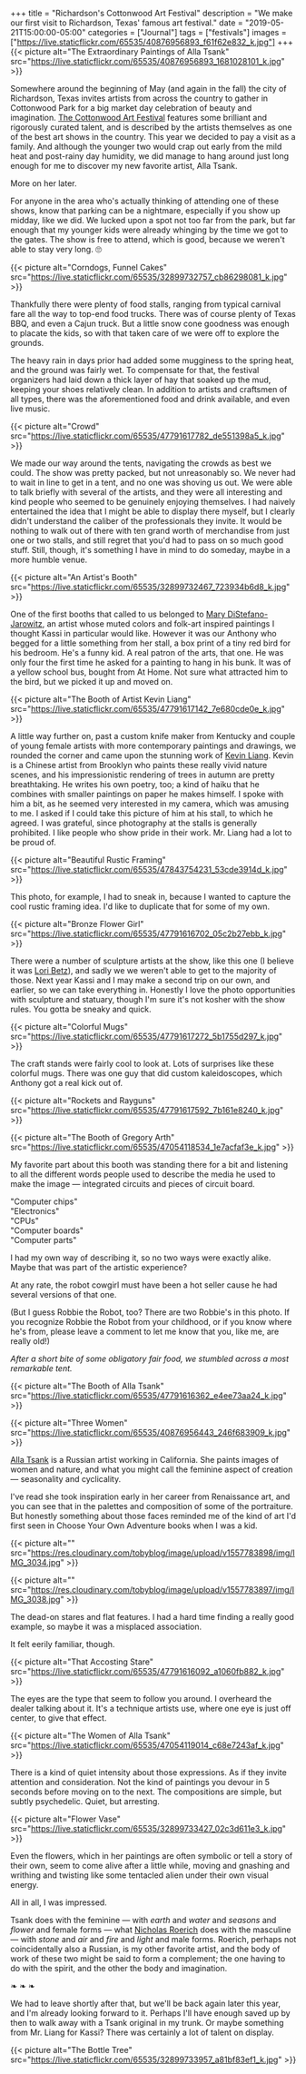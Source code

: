 +++
title = "Richardson's Cottonwood Art Festival"
description = "We make our first visit to Richardson, Texas' famous art festival."
date = "2019-05-21T15:00:00-05:00"
categories = ["Journal"]
tags = ["festivals"]
images = ["https://live.staticflickr.com/65535/40876956893_f61f62e832_k.jpg"]
+++
{{< picture alt="The Extraordinary Paintings of Alla Tsank" src="https://live.staticflickr.com/65535/40876956893_1681028101_k.jpg" >}}

Somewhere around the beginning of May (and again in the fall) the city of Richardson, Texas invites artists from across the country to gather in Cottonwood Park for a big market day celebration of beauty and imagination. [The Cottonwood Art Festival](https://www.cottonwoodartfestival.com) features some brilliant and rigorously curated talent, and is described by the artists themselves as one of the best art shows in the country. This year we decided to pay a visit as a family. And although the younger two would crap out early from the mild heat and post-rainy day humidity, we did manage to hang around just long enough for me to discover my new favorite artist, Alla Tsank.

More on her later.
<!--more-->

For anyone in the area who's actually thinking of attending one of these shows, know that parking can be a nightmare, especially if you show up midday, like we did. We lucked upon a spot not too far from the park, but far enough that my younger kids were already whinging by the time we got to the gates. The show is free to attend, which is good, because we weren't able to stay very long. 🙄

{{< picture alt="Corndogs, Funnel Cakes" src="https://live.staticflickr.com/65535/32899732757_cb86298081_k.jpg" >}}
           
Thankfully there were plenty of food stalls, ranging from typical carnival fare all the way to top-end food trucks. There was of course plenty of Texas BBQ, and even a Cajun truck. But a little snow cone goodness was enough to placate the kids, so with that taken care of we were off to explore the grounds.

The heavy rain in days prior had added some mugginess to the spring heat, and the ground was fairly wet. To compensate for that, the festival organizers had laid down a thick layer of hay that soaked up the mud, keeping your shoes relatively clean. In addition to artists and craftsmen of all types, there was the aforementioned food and drink available, and even live music.

{{< picture alt="Crowd" src="https://live.staticflickr.com/65535/47791617782_de551398a5_k.jpg" >}}

We made our way around the tents, navigating the crowds as best we could. The show was pretty packed, but not unreasonably so. We never had to wait in line to get in a tent, and no one was shoving us out. We were able to talk briefly with several of the artists, and they were all interesting and kind people who seemed to be genuinely enjoying themselves. I had naively entertained the idea that I might be able to display there myself, but I clearly didn't understand the caliber of the professionals they invite. It would be nothing to walk out of there with ten grand worth of merchandise from just one or two stalls, and still regret that you'd had to pass on so much good stuff. Still, though, it's something I have in mind to do someday, maybe in a more humble venue. 
           
{{< picture alt="An Artist's Booth" src="https://live.staticflickr.com/65535/32899732467_723934b6d8_k.jpg" >}}
           
One of the first booths that called to us belonged to [Mary DiStefano-Jarowitz](https://www.cottonwoodartfestival.com/project/mary-distefano-jarowitz/), an artist whose muted colors and folk-art inspired paintings I thought Kassi in particular would like. However it was our Anthony who begged for a little something from her stall, a box print of a tiny red bird for his bedroom. He's a funny kid. A real patron of the arts, that one. He was only four the first time he asked for a painting to hang in his bunk. It was of a yellow school bus, bought from At Home. Not sure what attracted him to the bird, but we picked it up and moved on. 

{{< picture alt="The Booth of Artist Kevin Liang" src="https://live.staticflickr.com/65535/47791617142_7e680cde0e_k.jpg" >}}

A little way further on, past a custom knife maker from Kentucky and couple of young female artists with more contemporary paintings and drawings, we rounded the corner and came upon the stunning work of [Kevin Liang](https://www.cottonwoodartfestival.com/project/kevin-liang/). Kevin is a Chinese artist from Brooklyn who paints these really vivid nature scenes, and his impressionistic rendering of trees in autumn are pretty breathtaking. He writes his own poetry, too; a kind of haiku that he combines with smaller paintings on paper he makes himself. I spoke with him a bit, as he seemed very interested in my camera, which was amusing to me. I asked if I could take this picture of him at his stall, to which he agreed. I was grateful, since photography at the stalls is generally prohibited. I like people who show pride in their work. Mr. Liang had a lot to be proud of.

{{< picture alt="Beautiful Rustic Framing" src="https://live.staticflickr.com/65535/47843754231_53cde3914d_k.jpg" >}}

This photo, for example, I had to sneak in, because I wanted to capture the cool rustic framing idea. I'd like to duplicate that for some of my own.

{{< picture alt="Bronze Flower Girl" src="https://live.staticflickr.com/65535/47791616702_05c2b27ebb_k.jpg" >}}

There were a number of sculpture artists at the show, like this one (I believe it was [Lori Betz](https://www.cottonwoodartfestival.com/project/lori-betz/)), and sadly we we weren't able to get to the majority of those. Next year Kassi and I may make a second trip on our own, and earlier, so we can take everything in. Honestly I love the photo opportunities with sculpture and statuary, though I'm sure it's not kosher with the show rules. You gotta be sneaky and quick.

{{< picture alt="Colorful Mugs" src="https://live.staticflickr.com/65535/47791617272_5b1755d297_k.jpg" >}}

The craft stands were fairly cool to look at. Lots of surprises like these colorful mugs. There was one guy that did custom kaleidoscopes, which Anthony got a real kick out of. 

{{< picture alt="Rockets and Rayguns" src="https://live.staticflickr.com/65535/47791617592_7b161e8240_k.jpg" >}}
           
{{< picture alt="The Booth of Gregory Arth" src="https://live.staticflickr.com/65535/47054118534_1e7acfaf3e_k.jpg" >}}

My favorite part about this booth was standing there for a bit and listening to all the different words people used to describe the media he used to make the image — integrated circuits and pieces of circuit board. 

"Computer chips"<br>
"Electronics"<br>
"CPUs"<br>
"Computer boards"<br>
"Computer parts"

I had my own way of describing it, so no two ways were exactly alike. Maybe that was part of the artistic experience? 

At any rate, the robot cowgirl must have been a hot seller cause he had several versions of that one. 

(But I guess Robbie the Robot, too? There are two Robbie's in this photo. If you recognize Robbie the Robot from your childhood, or if you know where he's from, please leave a comment to let me know that you, like me, are really old!)

*After a short bite of some obligatory fair food, we stumbled across a most remarkable tent.*

{{< picture alt="The Booth of Alla Tsank" src="https://live.staticflickr.com/65535/47791616362_e4ee73aa24_k.jpg" >}}

{{< picture alt="Three Women" src="https://live.staticflickr.com/65535/40876956443_246f683909_k.jpg" >}}

[Alla Tsank](https://www.cottonwoodartfestival.com/project/alla-tsank/) is a Russian artist working in California. She paints images of women and nature, and what you might call the feminine aspect of creation — seasonality and cyclicality. 

I've read she took inspiration early in her career from Renaissance art, and you can see that in the palettes and composition of some of the portraiture. But honestly something about those faces reminded me of the kind of art I'd first seen in Choose Your Own Adventure books when I was a kid. 

{{< picture alt="" src="https://res.cloudinary.com/tobyblog/image/upload/v1557783898/img/IMG_3034.jpg" >}}

{{< picture alt="" src="https://res.cloudinary.com/tobyblog/image/upload/v1557783897/img/IMG_3038.jpg" >}}

The dead-on stares and flat features. I had a hard time finding a really good example, so maybe it was a misplaced association. 

It felt eerily familiar, though.  

{{< picture alt="That Accosting Stare" src="https://live.staticflickr.com/65535/47791616092_a1060fb882_k.jpg" >}}

The eyes are the type that seem to follow you around. I overheard the dealer talking about it. It's a technique artists use, where one eye is just off center, to give that effect. 

{{< picture alt="The Women of Alla Tsank" src="https://live.staticflickr.com/65535/47054119014_c68e7243af_k.jpg" >}}
           
There is a kind of quiet intensity about those expressions. As if they invite attention and consideration. Not the kind of paintings you devour in 5 seconds before moving on to the next. The compositions are simple, but subtly psychedelic. Quiet, but arresting. 

{{< picture alt="Flower Vase" src="https://live.staticflickr.com/65535/32899733427_02c3d611e3_k.jpg" >}}

Even the flowers, which in her paintings are often symbolic or tell a story of their own, seem to come alive after a little while, moving and gnashing and writhing and twisting like some tentacled alien under their own visual energy. 

All in all, I was impressed. 

Tsank does with the feminine — with *earth* and *water* and *seasons* and *flower* and female forms — what [Nicholas Roerich](https://www.google.com/search?q=Nicholas+Roerich&source=lnms&tbm=isch&sa=X&ved=0ahUKEwjw6orO1a3iAhVQXq0KHYL_Bf0Q_AUIDigB&biw=1280&bih=714) does with the masculine — with *stone* and *air* and *fire* and *light* and male forms. Roerich, perhaps not coincidentally also a Russian, is my other favorite artist, and the body of work of these two might be said to form a complement; the one having to do with the spirit, and the other the body and imagination. 

❧ ❧ ❧

We had to leave shortly after that, but we'll be back again later this year, and I'm already looking forward to it. Perhaps I'll have enough saved up by then to walk away with a Tsank original in my trunk. Or maybe something from Mr. Liang for Kassi? There was certainly a lot of talent on display. 




{{< picture alt="The Bottle Tree" src="https://live.staticflickr.com/65535/32899733957_a81bf83ef1_k.jpg" >}}
